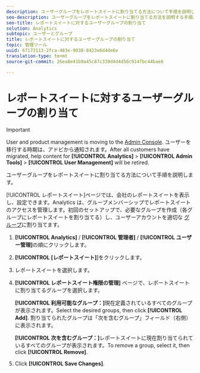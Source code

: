 ```yaml
---
description: ユーザーグループをレポートスイートに割り当てる方法について手順を説明します。
seo-description: ユーザーグループをレポートスイートに割り当てる方法を説明する手順。
seo-title: レポートスイートに対するユーザーグループの割り当て
solution: Analytics
subtopic: ユーザーとグループ
title: レポートスイートに対するユーザーグループの割り当て
topic: 管理ツール
uuid: 67173113-2fca-483e-9038-8423e6d4de6e
translation-type: tm+mt
source-git-commit: 26ea8e41b9a45c87c339d4d4d56c914fbc44bae8

---
```



# レポートスイートに対するユーザーグループの割り当て

>[!IMPORTANT]
>
>User and product management is moving to the [Admin Console](https://helpx.adobe.com/enterprise/using/admin-console.html). ユーザーを移行する時期は、アドビから通知されます。After all customers have migrated, help content for **[!UICONTROL Analytics]** &gt; **[!UICONTROL Admin Tools]** &gt; **[!UICONTROL User Management]** will be retired.

ユーザーグループをレポートスイートに割り当てる方法について手順を説明します。

[!UICONTROL レポートスイート]ページでは、会社のレポートスイートを表示し、設定できます。Analytics は、グループメンバーシップでレポートスイートのアクセスを管理します。初回のセットアップで、必要なグループを作成（各グループにレポートスイートを割り当てる）し、ユーザーアカウントを適切な     [グループ](../../admin/user-management2/c-user-groups/groups.md#concept_6C565553DCE3417C909234B2F044A02F)に割り当てます。

1. **[!UICONTROL Analytics]** / **[!UICONTROL 管理者]** / **[!UICONTROL ユーザー管理]**&#x200B;の順にクリックします。
1. **[!UICONTROL [レポートスイート]**]をクリックします。
1. レポートスイートを選択します。
1. **[!UICONTROL レポートスイート権限の管理]** ページで、レポートスイートに割り当てるグループを選択します。

   **[!UICONTROL 利用可能なグループ：]**&#x200B;現在定義されているすべてのグループが表示されます。Select the desired groups, then click **[!UICONTROL Add]**. 割り当てられたグループは「次を含むグループ」フィールド（右側）に表示されます。

   **[!UICONTROL 次を含むグループ：]**&#x200B;レポートスイートに現在割り当てられているすべてのグループが表示されます。To remove a group, select it, then click **[!UICONTROL Remove]**.
1. Click **[!UICONTROL Save Changes]**.
